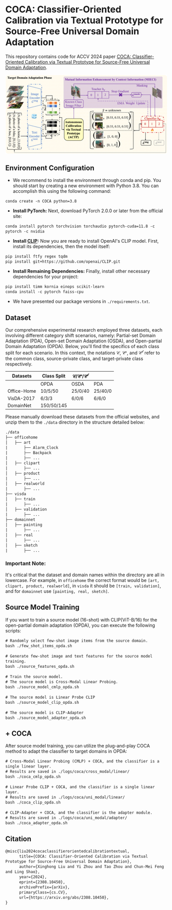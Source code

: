# COCA: Classifier-Oriented Calibration via Textual Prototype for Source-Free Universal Domain Adaptation
This repository contains code for ACCV 2024 paper [COCA: Classifier-Oriented Calibration via Textual Prototype for Source-Free Universal Domain Adaptation](https://arxiv.org/abs/2308.10450).

![Model Architecture Figure](./assets/architecture.png)

## Environment Configuration
- We recommend to install the environment through conda and pip. You should start by creating a new environment with Python 3.8. You can accomplish this using the following command:
```
conda create -n COCA python=3.8
```

- **Install PyTorch:** Next, download PyTorch 2.0.0 or later from the official site:

```
conda install pytorch torchvision torchaudio pytorch-cuda=11.8 -c pytorch -c nvidia
```

- **Install [CLIP](https://github.com/openai/CLIP):** Now you are ready to install OpenAI's CLIP model. First, install its dependencies, then the model itself:
```
pip install ftfy regex tqdm
pip install git+https://github.com/openai/CLIP.git
```

- **Install Remaining Dependencies:** Finally, install other necessary dependencies for your project:
```
pip install timm kornia einops scikit-learn
conda install -c pytorch faiss-cpu
```

- We have presented our package versions in `./requirements.txt`.

## Dataset
Our comprehensive experimental research employed three datasets, each involving different category shift scenarios, namely: Partial-set Domain Adaptation (PDA), Open-set Domain Adaptation (OSDA), and Open-partial Domain Adaptation (OPDA). Below, you'll find the specifics of each class split for each scenario. In this context, the notations $\mathcal{C}$, $\mathcal{\bar{C}^s}$, and $\mathcal{\bar{C}^t}$ refer to the common class, source-private class, and target-private class respectively. 

| Datasets    | Class Split| $\mathcal{C}/\mathcal{\bar{C}^s}/\mathcal{\bar{C}^t}$ | |
|-------------| --------   | -------- | -------- |
|             | OPDA       | OSDA     | PDA             |
| Office-Home | 10/5/50    | 25/0/40  | 25/40/0         |
| VisDA-2017  | 6/3/3      | 6/0/6    | 6/6/0           |
| DomainNet   | 150/50/145 |          |                 |

Please manually download these datasets from the official websites, and unzip them to the `./data` directory in the structure detailed below:

```
./data
├── officehome
│   ├── art
|       ├── Alarm_Clock
|       ├── Backpack
|       ├── ...
│   ├── clipart
|       ├── ...
│   ├── product
|       ├── ...
│   ├── realworld
|       ├── ...
├── visda
│   ├── train
|       ├── ...
│   ├── validation
|       ├── ...
├── domainnet
│   ├── painting
|       ├── ...
│   ├── real
|       ├── ...
│   ├── sketch
|       ├── ...
```


### Important Note:
It's critical that the dataset and domain names within the directory are all in lowercase. For example, in `officehome` the correct format would be `[art, clipart, product, realworld]`, in `visda` it should be `[train, validation]`, and for `domainnet` use `[painting, real, sketch]`.

## Source Model Training
If you want to train a source model (16-shot) with CLIP(ViT-B/16) for the open-partial domain adaptation (OPDA), you can execute the following scripts:
```
# Randomly select few-shot image items from the source domain.
bash ./few_shot_items_opda.sh

# Generate few-shot image and text features for the source model training.
bash ./source_features_opda.sh

# Train the source model. 
# The source model is Cross-Modal Linear Probing.
bash ./source_model_cmlp_opda.sh

# The source model is Linear Probe CLIP
bash ./source_model_clip_opda.sh

# The source model is CLIP-Adapter
bash ./source_model_adapter_opda.sh
```

## + COCA
After source model training, you can utilize the plug-and-play COCA method to adapt the classifier to target domains in OPDA:
```
# Cross-Modal Linear Probing (CMLP) + COCA, and the classifier is a single linear layer.
# Results are saved in ./logs/coca/cross_modal/linear/
bash ./coca_cmlp_opda.sh

# Linear Probe CLIP + COCA, and the classifier is a single linear layer.
# Results are saved in ./logs/coca/uni_modal/linear/
bash ./coca_clip_opda.sh

# CLIP-Adapter + COCA, and the classifier is the adapter module.
# Results are saved in ./logs/coca/uni_modal/adapter/
bash ./coca_adapter_opda.sh
```

## Citation
```
@misc{liu2024cocaclassifierorientedcalibrationtextual,
      title={COCA: Classifier-Oriented Calibration via Textual Prototype for Source-Free Universal Domain Adaptation}, 
      author={Xinghong Liu and Yi Zhou and Tao Zhou and Chun-Mei Feng and Ling Shao},
      year={2024},
      eprint={2308.10450},
      archivePrefix={arXiv},
      primaryClass={cs.CV},
      url={https://arxiv.org/abs/2308.10450}, 
}
```